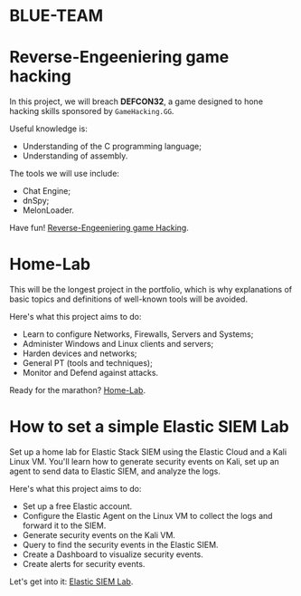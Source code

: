 # BLUE-TEAM


# Reverse-Engeeniering game hacking
In this project, we will breach **DEFCON32**, a game designed to hone hacking skills sponsored by `GameHacking.GG`.

Useful knowledge is:
- Understanding of the C programming language;
- Understanding of assembly.

The tools we will use include:
- Chat Engine;
- dnSpy;
- MelonLoader.

Have fun! [Reverse-Engeeniering game Hacking](./BlueTeam/Reverse/Reverse-Engineering.md).


# Home-Lab
This will be the longest project in the portfolio, which is why explanations of basic topics and definitions of well-known tools will be avoided.

Here's what this project aims to do:
- Learn to configure Networks, Firewalls, Servers and Systems;
- Administer Windows and Linux clients and servers;
- Harden devices and networks;
- General PT (tools and techniques);
- Monitor and Defend against attacks.

Ready for the marathon? [Home-Lab](./BlueTeam/OPNsense/Home-Lab.md).


# How to set a simple Elastic SIEM Lab
Set up a home lab for Elastic Stack SIEM using the Elastic Cloud and a Kali Linux VM. You'll learn how to generate security events on Kali, set up an agent to send data to Elastic SIEM, and analyze the logs.

Here's what this project aims to do:
- Set up a free Elastic account.
- Configure the Elastic Agent on the Linux VM to collect the logs and forward it to the SIEM.
- Generate security events on the Kali VM.
- Query to find the security events in the Elastic SIEM.
- Create a Dashboard to visualize security events.
- Create alerts for security events.

Let's get into it: [Elastic SIEM Lab](./BlueTeam/SIEM/Elastic-SIEM-Lab.md).
